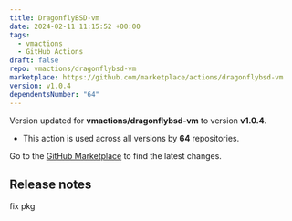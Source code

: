 ```yaml
---
title: DragonflyBSD-vm
date: 2024-02-11 11:15:52 +00:00
tags:
  - vmactions
  - GitHub Actions
draft: false
repo: vmactions/dragonflybsd-vm
marketplace: https://github.com/marketplace/actions/dragonflybsd-vm
version: v1.0.4
dependentsNumber: "64"
---
```



Version updated for **vmactions/dragonflybsd-vm** to version **v1.0.4**.
- This action is used across all versions by **64** repositories.

Go to the [GitHub Marketplace](https://github.com/marketplace/actions/dragonflybsd-vm) to find the latest changes.

## Release notes

fix pkg
